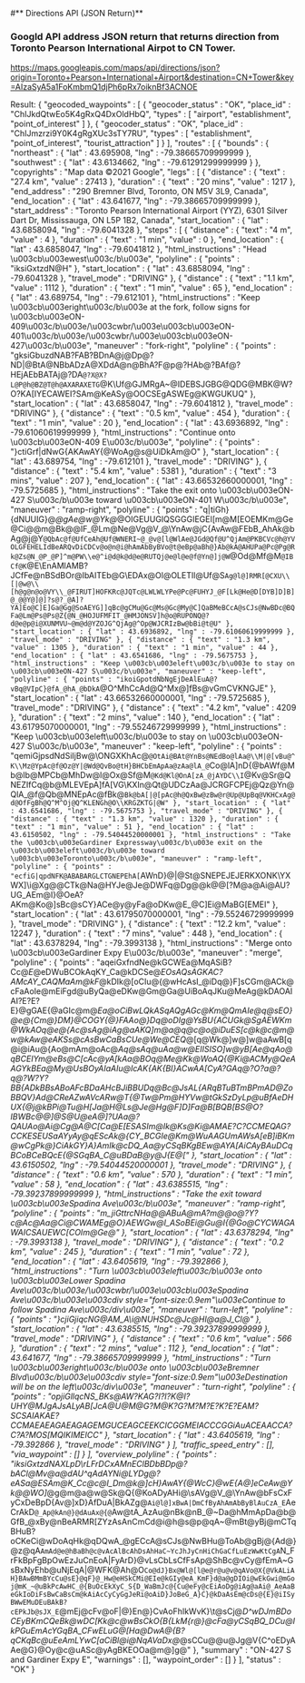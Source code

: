 #** Directions API (JSON Return)**

### Googld API address JSON return that returns direction from Toronto Pearson International Airpot to CN Tower.
https://maps.googleapis.com/maps/api/directions/json?origin=Toronto+Pearson+International+Airport&destination=CN+Tower&key=AIzaSyA5a1FoKmbmQ1djPh6pRx7oiknBf3ACNOE


Result:
{
   "geocoded_waypoints" : [
      {
         "geocoder_status" : "OK",
         "place_id" : "ChIJkdQtwEo5K4gRxQ4DxOldHbQ",
         "types" : [ "airport", "establishment", "point_of_interest" ]
      },
      {
         "geocoder_status" : "OK",
         "place_id" : "ChIJmzrzi9Y0K4gRgXUc3sTY7RU",
         "types" : [ "establishment", "point_of_interest", "tourist_attraction" ]
      }
   ],
   "routes" : [
      {
         "bounds" : {
            "northeast" : {
               "lat" : 43.695908,
               "lng" : -79.38665709999999
            },
            "southwest" : {
               "lat" : 43.6134662,
               "lng" : -79.61291299999999
            }
         },
         "copyrights" : "Map data ©2021 Google",
         "legs" : [
            {
               "distance" : {
                  "text" : "27.4 km",
                  "value" : 27413
               },
               "duration" : {
                  "text" : "20 mins",
                  "value" : 1217
               },
               "end_address" : "290 Bremner Blvd, Toronto, ON M5V 3L9, Canada",
               "end_location" : {
                  "lat" : 43.641677,
                  "lng" : -79.38665709999999
               },
               "start_address" : "Toronto Pearson International Airport (YYZ), 6301 Silver Dart Dr, Mississauga, ON L5P 1B2, Canada",
               "start_location" : {
                  "lat" : 43.6858094,
                  "lng" : -79.6041328
               },
               "steps" : [
                  {
                     "distance" : {
                        "text" : "4 m",
                        "value" : 4
                     },
                     "duration" : {
                        "text" : "1 min",
                        "value" : 0
                     },
                     "end_location" : {
                        "lat" : 43.6858047,
                        "lng" : -79.6041812
                     },
                     "html_instructions" : "Head \u003cb\u003ewest\u003c/b\u003e",
                     "polyline" : {
                        "points" : "iksiGxtzdN@H"
                     },
                     "start_location" : {
                        "lat" : 43.6858094,
                        "lng" : -79.6041328
                     },
                     "travel_mode" : "DRIVING"
                  },
                  {
                     "distance" : {
                        "text" : "1.1 km",
                        "value" : 1112
                     },
                     "duration" : {
                        "text" : "1 min",
                        "value" : 65
                     },
                     "end_location" : {
                        "lat" : 43.689754,
                        "lng" : -79.612101
                     },
                     "html_instructions" : "Keep \u003cb\u003eright\u003c/b\u003e at the fork, follow signs for \u003cb\u003eON-409\u003c/b\u003e/\u003cwbr/\u003e\u003cb\u003eON-401\u003c/b\u003e/\u003cwbr/\u003e\u003cb\u003eON-427\u003c/b\u003e",
                     "maneuver" : "fork-right",
                     "polyline" : {
                        "points" : "gksiGbuzdNAB?FAB?BDnA@j@Dp@?ND|@BtA@NBbADzA@XDdA@n@BhA?F@p@?HAb@?BAf@?HEjAEbBATAj@?DA`@?X@X?L@P@h@BZ@T@h@AXARAXETG`@K\\Uf@GJMRgA~@IDEBSJGBG@QDG@MBK@W?O?KA[IYECAWEI?SAm@KeASy@OOCSEgASWEg@KWGUKUQ"
                     },
                     "start_location" : {
                        "lat" : 43.6858047,
                        "lng" : -79.6041812
                     },
                     "travel_mode" : "DRIVING"
                  },
                  {
                     "distance" : {
                        "text" : "0.5 km",
                        "value" : 454
                     },
                     "duration" : {
                        "text" : "1 min",
                        "value" : 20
                     },
                     "end_location" : {
                        "lat" : 43.6936892,
                        "lng" : -79.61060619999999
                     },
                     "html_instructions" : "Continue onto \u003cb\u003eON-409 E\u003c/b\u003e",
                     "polyline" : {
                        "points" : "}ctiGrf|dNwG{AKAwAY{@WoAg@s@UiDkAm@O"
                     },
                     "start_location" : {
                        "lat" : 43.689754,
                        "lng" : -79.612101
                     },
                     "travel_mode" : "DRIVING"
                  },
                  {
                     "distance" : {
                        "text" : "5.4 km",
                        "value" : 5381
                     },
                     "duration" : {
                        "text" : "3 mins",
                        "value" : 207
                     },
                     "end_location" : {
                        "lat" : 43.66532660000001,
                        "lng" : -79.5725685
                     },
                     "html_instructions" : "Take the exit onto \u003cb\u003eON-427 S\u003c/b\u003e toward \u003cb\u003eON-401 W\u003c/b\u003e",
                     "maneuver" : "ramp-right",
                     "polyline" : {
                        "points" : "q|tiGh}{dNUUIG}@_@gAe@w@Yk@_@OIGEUUGIQSGGGIEGEI[m@M[EOEMKm@Ge@Ci@@m@Bk@@IF_@Lm@Ne@Vg@V_@\\YnAw@jC{AvAw@FEbB_AhAk@bAg@j@Y`@QbAc@f@UfCeAh@Uf@WNERI~@_@v@[l@WlAe@JGd@Qf@U^QjAm@PKBCVc@h@YVOLGFEHELIdBeARQvDiCDCv@o@n@i@hAmAbByBVo@t@eBp@aBh@}Ab@kA@AHUPa@Pc@Pg@Rk@Zs@N_@P_@P]^m@PW\\e@^i@d@k@d@e@RUTQj@e@l@e@f@Yn@]j@W`@Od@Mf@M`@IBCf@K`@E\\EnAMlAMB?JCfFe@nBSdBOr@IbAITEb@G\\EDAx@Ol@OLETIl@Uf@S`Ag@l@]RMR[@CXU\\[|@w@\\[h@g@n@o@VY\\_@FIRUT]HOFKRc@JQTc@LWLWLYPe@Pc@FUHYJ_@F[Lk@He@D[DYB]D]B]@_@@Y@]@]?s@?_@A]?YA]Eo@C]E]Ga@Gg@SoAEYG]]qBc@gCMu@Gc@Ms@Gc@My@C]QaBMeBCcA@sCJs@NwBDc@BQFa@Lm@Ps@Ps@Z{@N_@HOJUFMFIT_@HMJONSV]h@o@RUPONQ@?d@e@p@i@XUNMVU~@m@d@YZOJG^QjAg@^Op@WJCRIzBw@bBi@t@U"
                     },
                     "start_location" : {
                        "lat" : 43.6936892,
                        "lng" : -79.61060619999999
                     },
                     "travel_mode" : "DRIVING"
                  },
                  {
                     "distance" : {
                        "text" : "1.3 km",
                        "value" : 1305
                     },
                     "duration" : {
                        "text" : "1 min",
                        "value" : 44
                     },
                     "end_location" : {
                        "lat" : 43.6541686,
                        "lng" : -79.5675753
                     },
                     "html_instructions" : "Keep \u003cb\u003eleft\u003c/b\u003e to stay on \u003cb\u003eON-427 S\u003c/b\u003e",
                     "maneuver" : "keep-left",
                     "polyline" : {
                        "points" : "ikoiGpotdNbNgEjDeAlEuA@?vBq@VIpC}@fA_@hA_@bDkA`@O^MhCcAd@Q^Mx@]fBs@vGmCVKNGJE"
                     },
                     "start_location" : {
                        "lat" : 43.66532660000001,
                        "lng" : -79.5725685
                     },
                     "travel_mode" : "DRIVING"
                  },
                  {
                     "distance" : {
                        "text" : "4.2 km",
                        "value" : 4209
                     },
                     "duration" : {
                        "text" : "2 mins",
                        "value" : 140
                     },
                     "end_location" : {
                        "lat" : 43.61795070000001,
                        "lng" : -79.55246729999999
                     },
                     "html_instructions" : "Keep \u003cb\u003eleft\u003c/b\u003e to stay on \u003cb\u003eON-427 S\u003c/b\u003e",
                     "maneuver" : "keep-left",
                     "polyline" : {
                        "points" : "qemiGjpsdNdSiIjBw@\\ONGXKhAc@`@OtAi@BAt@YnBs@NEdBo@lAa@\\M|@[vBu@^K\\Mz@YpAc@f@Oz@Y|@Wd@QvBo@tH}BHCbEmApAa@zAa@lA_@`Co@lA]nD{@bAWf@Mb@Ib@MPCb@MhDw@l@Ox@Sf@M`@Kd@Kl@OnA[zA_@jAYDC\\I`@Kv@Sr@QNEZIfCq@b@MLEVEpA]fA[VG\\KXIn@Qt@UDCzAa@JCRGFCPEj@Qz@Yn@QlA_@f@Qb@MNEpAc@fBk@`Bk@bA[|@[pAc@h@QxBw@zBw@r@Up@UpBq@VKHCxAg@d@OfFgBh@Q^M^Oj@Q^KLENGh@O\\KRGZKTG|@W"
                     },
                     "start_location" : {
                        "lat" : 43.6541686,
                        "lng" : -79.5675753
                     },
                     "travel_mode" : "DRIVING"
                  },
                  {
                     "distance" : {
                        "text" : "1.3 km",
                        "value" : 1320
                     },
                     "duration" : {
                        "text" : "1 min",
                        "value" : 51
                     },
                     "end_location" : {
                        "lat" : 43.6150502,
                        "lng" : -79.54044520000001
                     },
                     "html_instructions" : "Take the \u003cb\u003eGardiner Expressway\u003c/b\u003e exit on the \u003cb\u003eleft\u003c/b\u003e toward \u003cb\u003eToronto\u003c/b\u003e",
                     "maneuver" : "ramp-left",
                     "polyline" : {
                        "points" : "ecfiG|qpdNFK@ABABARGLCTGNEPEhA[`AWnD}@|@St@SNEPEJEJERKXONK\\YXWX]\\i@Xg@@CTk@Na@HYJe@Je@DWFq@Dg@@k@@[?M@a@Ai@AU?UG_AEm@I}@OeA?AKm@Ko@]sBc@sCY}ACe@y@yFa@oDKw@E_@C]Ei@MaBG[EMEI"
                     },
                     "start_location" : {
                        "lat" : 43.61795070000001,
                        "lng" : -79.55246729999999
                     },
                     "travel_mode" : "DRIVING"
                  },
                  {
                     "distance" : {
                        "text" : "12.2 km",
                        "value" : 12247
                     },
                     "duration" : {
                        "text" : "7 mins",
                        "value" : 448
                     },
                     "end_location" : {
                        "lat" : 43.6378294,
                        "lng" : -79.3993138
                     },
                     "html_instructions" : "Merge onto \u003cb\u003eGardiner Expy E\u003c/b\u003e",
                     "maneuver" : "merge",
                     "polyline" : {
                        "points" : "aqeiGxfndNe@kGCWEa@MqASiB?Cc@_E_@eDWuBCOkAqKY_Ca@kDCSe@_EOsAQsAGKAC?AMcAY_CAQMaAm@kF_@kDIk@[oCIu@{@wHcAsI_@iDq@}F]sCGm@ACk@cFaAoIe@mEiFgd@uByQa@eDKw@Gm@Ga@UiBoAqJKu@MeAg@kDAOAIAI?E?E?E}@gGAE{@aGIc@m@_Ea@oCiBwLQkASqAQgAGc@Km@QmAIe@q@sEO}@e@{Cm@}DM}@COGY{@}FAAo@}Dq@oDIg@YsBU{ACUGk@SgAEWKm@WkAOq@e@{Ac@sAg@iAg@aAKQ]m@a@q@c@o@iDuES[c@k@c@m@w@kAw@eAKSs@cAsBwCaBsCUe@We@CEQ_@[q@Wk@]w@]w@aAwB[q@i@iAu@{Ao@mAm@oAc@_Aq@sAq@uAa@w@EIISISO]w@yB[_Ae@qAo@qBCEIYm@eBs@_C[cAc@yA[kAa@_BOq@Me@Kk@WoAQ{@Ki@ACMy@QeAAGYkBEa@My@UsBOyAIaAIu@IcAK{AK{BI}ACwAA[CyA?GAq@?O?a@?q@?W?Y?_BB{ADkBBsABoAFcBDaAHcBJiBBUDq@Bc@JsAL{ARqBTuBTmBPmAD_@ZoBBQV}Ad@_CReAZwAVcARw@T{@Tw@Pm@HYVw@tGkSzDyLp@uBfAeDHUX{@j@kBPi@Tu@H[Ja@H_@Ls@Je@Hg@F]D]Fa@B[BQB[BS@O?IBWBc@@]@S@U@eA@]?UAa@?QAUAo@Ai@Cg@A_@C[Ca@E[ESASIm@Ik@Ks@Ki@AMAE?C?CCMEQAG?CCKESEUSaAYyAy@qEScAk@{CY_BCGIe@Km@WuAAGUmAWsA[eB]iBKm@wCgPk@}CiAkGY}A}AmIk@cDQ_Aa@yCSqBKgBEw@AYA[AiCAyBAuDCqBCoBCeBQcE{@_SGqBA_C@uBDaB@y@J{E@["
                     },
                     "start_location" : {
                        "lat" : 43.6150502,
                        "lng" : -79.54044520000001
                     },
                     "travel_mode" : "DRIVING"
                  },
                  {
                     "distance" : {
                        "text" : "0.6 km",
                        "value" : 570
                     },
                     "duration" : {
                        "text" : "1 min",
                        "value" : 58
                     },
                     "end_location" : {
                        "lat" : 43.6385515,
                        "lng" : -79.39237899999999
                     },
                     "html_instructions" : "Take the exit toward \u003cb\u003eSpadina Ave\u003c/b\u003e",
                     "maneuver" : "ramp-right",
                     "polyline" : {
                        "points" : "m_jiGttrcNHa@@ABuA@mA?m@@o@?Y?c@Ac@Aa@Ci@CWAMEg@O}AEWGw@I_ASoBEi@Gu@I{@Go@CYCWAGAWAICSAUEWC[COIm@Ge@"
                     },
                     "start_location" : {
                        "lat" : 43.6378294,
                        "lng" : -79.3993138
                     },
                     "travel_mode" : "DRIVING"
                  },
                  {
                     "distance" : {
                        "text" : "0.2 km",
                        "value" : 245
                     },
                     "duration" : {
                        "text" : "1 min",
                        "value" : 72
                     },
                     "end_location" : {
                        "lat" : 43.6405619,
                        "lng" : -79.392866
                     },
                     "html_instructions" : "Turn \u003cb\u003eleft\u003c/b\u003e onto \u003cb\u003eLower Spadina Ave\u003c/b\u003e/\u003cwbr/\u003e\u003cb\u003eSpadina Ave\u003c/b\u003e\u003cdiv style=\"font-size:0.9em\"\u003eContinue to follow Spadina Ave\u003c/div\u003e",
                     "maneuver" : "turn-left",
                     "polyline" : {
                        "points" : "}cjiGjiqcNG_@AM_A\\i@NUHSDc@Jc@HI@a@J_Cl@"
                     },
                     "start_location" : {
                        "lat" : 43.6385515,
                        "lng" : -79.39237899999999
                     },
                     "travel_mode" : "DRIVING"
                  },
                  {
                     "distance" : {
                        "text" : "0.6 km",
                        "value" : 566
                     },
                     "duration" : {
                        "text" : "2 mins",
                        "value" : 112
                     },
                     "end_location" : {
                        "lat" : 43.641677,
                        "lng" : -79.38665709999999
                     },
                     "html_instructions" : "Turn \u003cb\u003eright\u003c/b\u003e onto \u003cb\u003eBremner Blvd\u003c/b\u003e\u003cdiv style=\"font-size:0.9em\"\u003eDestination will be on the left\u003c/div\u003e",
                     "maneuver" : "turn-right",
                     "polyline" : {
                        "points" : "opjiGllqcNS_BKs@AW?KAG?I?I?K@I?UHY@MJgAJsALyAB[JcA@U@M@G?M@K?G?M?M?E?K?E?EAM?SCSAIAKAE?CCMAEAEAGAEAGAGEMGUCEAGCEEKCICGGMEIACCCGGiAuACEAACCA?C?A?MOS[MQIKIMEICC"
                     },
                     "start_location" : {
                        "lat" : 43.6405619,
                        "lng" : -79.392866
                     },
                     "travel_mode" : "DRIVING"
                  }
               ],
               "traffic_speed_entry" : [],
               "via_waypoint" : []
            }
         ],
         "overview_polyline" : {
            "points" : "iksiGxtzdNAXLpD\\rLFrDCxAMnEClBDbBDp@?bACl@Mv@a@dAU^qAdAYNi@LYDg@?eASa@ESAm@K_Cc@c@I_Dm@k@]cH}AwAY{@WcC}@wE{A_@]eCeAw@Yk@_@WO]_@g@m@a@w@Sk@Q{@KoADyAHi@\\sAVg@V_@\\YnAw@bFsCxFyCxDeBpD{Av@]xD}AfDuA|BkAZg@`Ai@l@]xBwA|DmCfByAhAmAbByBlAuCzA_E`AeCrAkD`@_Ap@kAn@}@dAuAx@{@`Aw@tA_AzAu@nBk@nB_@~Da@hMmApDa@b@GfB_@xBy@nBeARMR[ZYzAsAnCmCd@i@h@s@p@qA~@mBt@yBj@mCTqBHuB?oCKeCi@wDoAqHk@qDQwA_@gECcA@sCJs@NwBHu@ToAb@gBj@{Ad@}@z@qA`AmAd@e@hBaBh@c@vAcAlBcAhDsAhHaC~YcJhJyCnHiChGaCfLuEzWwKtCgA`N_FrFkBpFgBpOwEzJuCnEoA|FyArD}@vLsCbLsCfFsAp@ShBc@vCy@fEmA~GsBxNyEhb@uNjEqA|@WFK@Ah@O`Co@dJ}Bx@Wl@[l@e@r@u@v@qAVo@X{@VkALiAH}BAwBMmBYcCu@sE}@qF}@_Hw@eHSkCMi@EIe@kGIy@eA_KmF}d@a@gDIOi@wEkGwi@mGoj@mK_~@uBkPcAwHC_@{BuOcEkXyC_S{D_WaBmJc@{Cu@eFy@cEiAoDg@iAg@aAi@_AeAaBeGkIoDiFsBwCaBsCm@kAiAcCyCyGgJeRi@oAiD}JoBeG_A}C}@kDaAsEm@cDs@{E}@iISyBWwEMuDEuBAkB?cEPkJb@sJX_E`@mEj@cFv@oF|@}En@}CvAoFhIkWvK}\\t@sCj@_D^wDJmBDoCEyBKmCQeBk@wDC[Kk@c@wBsCkO{B{LkM{r@}@cFa@yCSqBQ_DCu@IkPGuEmAcYGqBA_CFwELuG@[Ha@DwA@{B?qCKqBc@uEeAmLYwC[aCiBl@i@NqAVaDx@_@sCCu@@u@Jg@V{C^oEDyAAe@G}@Oy@c@uASc@yAgBKEOOa@m@]g@"
         },
         "summary" : "ON-427 S and Gardiner Expy E",
         "warnings" : [],
         "waypoint_order" : []
      }
   ],
   "status" : "OK"
}
